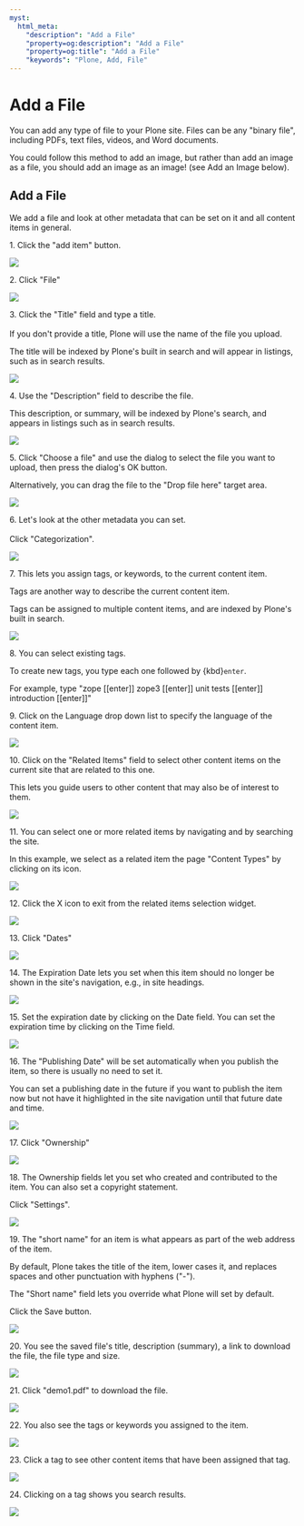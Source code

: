 ```yaml
---
myst:
  html_meta:
    "description": "Add a File"
    "property=og:description": "Add a File"
    "property=og:title": "Add a File"
    "keywords": "Plone, Add, File"
---
```


# Add a File

You can add any type of file to your Plone site. Files can be any "binary file", including PDFs, text files, videos, and Word documents. 

You could follow this method to add an image, but rather than add an image as a file, you should add an image as an image! (see Add an Image below).

## Add a File

[//]: # (#### [Made by T. Kim Nguyen with Scribe]&#40;https://scribehow.com/shared/Add_a_File__Yh-Avk1hQwatZwoP5HAGkA&#41;)
We add a file and look at other metadata that can be set on it and all content items in general.

1\. Click the "add item" button.

![](https://ajeuwbhvhr.cloudimg.io/colony-recorder.s3.amazonaws.com/files/2024-11-16/1f2c6537-df92-47ff-9640-89854e370b00/ascreenshot.jpeg?tl_px=0,0&br_px=1719,961&force_format=jpeg&q=100&width=1120.0&wat=1&wat_opacity=0.7&wat_gravity=northwest&wat_url=https://colony-recorder.s3.us-west-1.amazonaws.com/images/watermarks/FB923C_standard.png&wat_pad=20,145)


2\. Click "File"

![](https://ajeuwbhvhr.cloudimg.io/colony-recorder.s3.amazonaws.com/files/2024-11-16/31353de0-374e-4810-8587-7d91e0c49556/ascreenshot.jpeg?tl_px=0,0&br_px=1719,961&force_format=jpeg&q=100&width=1120.0&wat=1&wat_opacity=0.7&wat_gravity=northwest&wat_url=https://colony-recorder.s3.us-west-1.amazonaws.com/images/watermarks/FB923C_standard.png&wat_pad=128,141)


3\. Click the "Title" field and type a title.\
\
If you don't provide a title, Plone will use the name of the file you upload.

The title will be indexed by Plone's built in search and will appear in listings, such as in search results.

![](https://ajeuwbhvhr.cloudimg.io/colony-recorder.s3.amazonaws.com/files/2024-11-16/a1fa92dd-0365-441a-a0bb-fa4c3b89a086/ascreenshot.jpeg?tl_px=282,189&br_px=2002,1150&force_format=jpeg&q=100&width=1120.0&wat=1&wat_opacity=0.7&wat_gravity=northwest&wat_url=https://colony-recorder.s3.us-west-1.amazonaws.com/images/watermarks/FB923C_standard.png&wat_pad=524,276)


4\. Use the "Description" field to describe the file.

This description, or summary, will be indexed by Plone's search, and appears in listings such as in search results.

![](https://ajeuwbhvhr.cloudimg.io/colony-recorder.s3.amazonaws.com/files/2024-11-16/d90b3aa4-c50a-4213-a01c-87123e0c9554/ascreenshot.jpeg?tl_px=292,329&br_px=2012,1290&force_format=jpeg&q=100&width=1120.0&wat=1&wat_opacity=0.7&wat_gravity=northwest&wat_url=https://colony-recorder.s3.us-west-1.amazonaws.com/images/watermarks/FB923C_standard.png&wat_pad=524,277)


5\. Click "Choose a file" and use the dialog to select the file you want to upload, then press the dialog's OK button.

Alternatively, you can drag the file to the "Drop file here" target area.

![](https://ajeuwbhvhr.cloudimg.io/colony-recorder.s3.amazonaws.com/files/2024-11-16/b693fff4-5dff-4bb4-90cd-b168f818ddd8/ascreenshot.jpeg?tl_px=302,645&br_px=2022,1606&force_format=jpeg&q=100&width=1120.0&wat=1&wat_opacity=0.7&wat_gravity=northwest&wat_url=https://colony-recorder.s3.us-west-1.amazonaws.com/images/watermarks/FB923C_standard.png&wat_pad=524,276)


6\. Let's look at the other metadata you can set.\
\
Click "Categorization".

![](https://ajeuwbhvhr.cloudimg.io/colony-recorder.s3.amazonaws.com/files/2024-11-16/d6395de3-0730-4cff-9940-3977ca6ea673/ascreenshot.jpeg?tl_px=0,0&br_px=1719,961&force_format=jpeg&q=100&width=1120.0&wat=1&wat_opacity=0.7&wat_gravity=northwest&wat_url=https://colony-recorder.s3.us-west-1.amazonaws.com/images/watermarks/FB923C_standard.png&wat_pad=469,255)


7\. This lets you assign tags, or keywords, to the current content item. 

Tags are another way to describe the current content item.

Tags can be assigned to multiple content items, and are indexed by Plone's built in search.

![](https://ajeuwbhvhr.cloudimg.io/colony-recorder.s3.amazonaws.com/files/2024-11-16/4d7aff74-3ce2-4b6d-9c82-3a614f318287/ascreenshot.jpeg?tl_px=282,185&br_px=2002,1146&force_format=jpeg&q=100&width=1120.0&wat=1&wat_opacity=0.7&wat_gravity=northwest&wat_url=https://colony-recorder.s3.us-west-1.amazonaws.com/images/watermarks/FB923C_standard.png&wat_pad=524,277)


8\. You can select existing tags.

To create new tags, you type each one followed by {kbd}`enter`.

For example, type "zope [[enter]] zope3 [[enter]] unit tests [[enter]] introduction [[enter]]"


9\. Click on the Language drop down list to specify the language of the content item.

![](https://ajeuwbhvhr.cloudimg.io/colony-recorder.s3.amazonaws.com/files/2024-11-16/18bfba02-4562-4f5e-9453-a78512a6ad05/ascreenshot.jpeg?tl_px=334,383&br_px=2054,1344&force_format=jpeg&q=100&width=1120.0&wat=1&wat_opacity=0.7&wat_gravity=northwest&wat_url=https://colony-recorder.s3.us-west-1.amazonaws.com/images/watermarks/FB923C_standard.png&wat_pad=524,276)


10\. Click on the "Related Items" field to select other content items on the current site that are related to this one. 

This lets you guide users to other content that may also be of interest to them.

![](https://ajeuwbhvhr.cloudimg.io/colony-recorder.s3.amazonaws.com/files/2024-11-16/d42db505-b27d-4925-a521-a5b808e3249c/ascreenshot.jpeg?tl_px=304,501&br_px=2023,1462&force_format=jpeg&q=100&width=1120.0&wat=1&wat_opacity=0.7&wat_gravity=northwest&wat_url=https://colony-recorder.s3.us-west-1.amazonaws.com/images/watermarks/FB923C_standard.png&wat_pad=524,277)


11\. You can select one or more related items by navigating and by searching the site.

In this example, we select as a related item the page "Content Types" by clicking on its icon.

![](https://ajeuwbhvhr.cloudimg.io/colony-recorder.s3.amazonaws.com/files/2024-11-16/06209fcc-c929-4ca1-8b29-11f4d490b14f/ascreenshot.jpeg?tl_px=800,149&br_px=2520,1110&force_format=jpeg&q=100&width=1120.0&wat=1&wat_opacity=0.7&wat_gravity=northwest&wat_url=https://colony-recorder.s3.us-west-1.amazonaws.com/images/watermarks/FB923C_standard.png&wat_pad=612,277)


12\. Click the X icon to exit from the related items selection widget.

![](https://ajeuwbhvhr.cloudimg.io/colony-recorder.s3.amazonaws.com/files/2024-11-16/4cd278a7-beab-4bf2-aeaf-67edfab11983/ascreenshot.jpeg?tl_px=800,0&br_px=2520,961&force_format=jpeg&q=100&width=1120.0&wat=1&wat_opacity=0.7&wat_gravity=northwest&wat_url=https://colony-recorder.s3.us-west-1.amazonaws.com/images/watermarks/FB923C_standard.png&wat_pad=1026,-2)


13\. Click "Dates"

![](https://ajeuwbhvhr.cloudimg.io/colony-recorder.s3.amazonaws.com/files/2024-11-16/87435206-e2f8-4e23-912a-7ce9884c3418/ascreenshot.jpeg?tl_px=54,0&br_px=1774,961&force_format=jpeg&q=100&width=1120.0&wat=1&wat_opacity=0.7&wat_gravity=northwest&wat_url=https://colony-recorder.s3.us-west-1.amazonaws.com/images/watermarks/FB923C_standard.png&wat_pad=524,254)


14\. The Expiration Date lets you set when this item should no longer be shown in the site's navigation, e.g., in site headings.

![](https://ajeuwbhvhr.cloudimg.io/colony-recorder.s3.amazonaws.com/files/2024-11-16/2bb7a016-e74e-4886-9346-cfb20ceaaee2/ascreenshot.jpeg?tl_px=252,369&br_px=1972,1330&force_format=jpeg&q=100&width=1120.0&wat=1&wat_opacity=0.7&wat_gravity=northwest&wat_url=https://colony-recorder.s3.us-west-1.amazonaws.com/images/watermarks/FB923C_standard.png&wat_pad=524,277)


15\. Set the expiration date by clicking on the Date field. You can set the expiration time by clicking on the Time field.

![](https://ajeuwbhvhr.cloudimg.io/colony-recorder.s3.amazonaws.com/files/2024-11-16/69c8feff-e4a0-46db-aa31-3d1ca6dd13b0/ascreenshot.jpeg?tl_px=726,937&br_px=2446,1898&force_format=jpeg&q=100&width=1120.0&wat=1&wat_opacity=0.7&wat_gravity=northwest&wat_url=https://colony-recorder.s3.us-west-1.amazonaws.com/images/watermarks/FB923C_standard.png&wat_pad=524,277)


16\. The "Publishing Date" will be set automatically when you publish the item, so there is usually no need to set it.

You can set a publishing date in the future if you want to publish the item now but not have it highlighted in the site navigation until that future date and time.

![](https://ajeuwbhvhr.cloudimg.io/colony-recorder.s3.amazonaws.com/files/2024-11-16/8fb5fa19-34f0-4676-aa6c-4f978d9859f2/ascreenshot.jpeg?tl_px=0,167&br_px=1719,1128&force_format=jpeg&q=100&width=1120.0&wat=1&wat_opacity=0.7&wat_gravity=northwest&wat_url=https://colony-recorder.s3.us-west-1.amazonaws.com/images/watermarks/FB923C_standard.png&wat_pad=369,277)


17\. Click "Ownership"

![](https://ajeuwbhvhr.cloudimg.io/colony-recorder.s3.amazonaws.com/files/2024-11-16/f91383b8-58f2-40a0-8d70-ac4e4b942015/ascreenshot.jpeg?tl_px=198,0&br_px=1917,961&force_format=jpeg&q=100&width=1120.0&wat=1&wat_opacity=0.7&wat_gravity=northwest&wat_url=https://colony-recorder.s3.us-west-1.amazonaws.com/images/watermarks/FB923C_standard.png&wat_pad=524,258)


18\. The Ownership fields let you set who created and contributed to the item. You can also set a copyright statement.

Click "Settings".

![](https://ajeuwbhvhr.cloudimg.io/colony-recorder.s3.amazonaws.com/files/2024-11-16/b3830cc0-ac52-469a-b1b8-2fe84b6c43a8/ascreenshot.jpeg?tl_px=404,376&br_px=2124,1338&force_format=jpeg&q=100&width=1120.0&wat=1&wat_opacity=0.7&wat_gravity=northwest&wat_url=https://colony-recorder.s3.us-west-1.amazonaws.com/images/watermarks/FB923C_standard.png&wat_pad=530,18)


19\. The "short name" for an item is what appears as part of the web address of the item. 

By default, Plone takes the title of the item, lower cases it, and replaces spaces and other punctuation with hyphens ("-").

The "Short name" field lets you override what Plone will set by default.

Click the Save button.

![](https://ajeuwbhvhr.cloudimg.io/colony-recorder.s3.amazonaws.com/files/2024-11-16/ef537edc-9b02-4e23-af47-da2e74fbc5d1/ascreenshot.jpeg?tl_px=0,0&br_px=1719,961&force_format=jpeg&q=100&width=1120.0&wat=1&wat_opacity=0.7&wat_gravity=northwest&wat_url=https://colony-recorder.s3.us-west-1.amazonaws.com/images/watermarks/FB923C_standard.png&wat_pad=25,29)


20\. You see the saved file's title, description (summary), a link to download the file, the file type and size.

![](https://ajeuwbhvhr.cloudimg.io/colony-recorder.s3.amazonaws.com/files/2024-11-16/6ed81f99-288b-4d48-8a88-42d6d40923bb/ascreenshot.jpeg?tl_px=210,337&br_px=1929,1298&force_format=jpeg&q=100&width=1120.0&wat=1&wat_opacity=0.7&wat_gravity=northwest&wat_url=https://colony-recorder.s3.us-west-1.amazonaws.com/images/watermarks/FB923C_standard.png&wat_pad=524,276)


21\. Click "demo1.pdf" to download the file.

![](https://ajeuwbhvhr.cloudimg.io/colony-recorder.s3.amazonaws.com/files/2024-11-16/d55335a5-7dfa-45ad-9921-9fac08631e94/ascreenshot.jpeg?tl_px=0,491&br_px=1719,1452&force_format=jpeg&q=100&width=1120.0&wat=1&wat_opacity=0.7&wat_gravity=northwest&wat_url=https://colony-recorder.s3.us-west-1.amazonaws.com/images/watermarks/FB923C_standard.png&wat_pad=494,277)


22\. You also see the tags or keywords you assigned to the item.

![](https://ajeuwbhvhr.cloudimg.io/colony-recorder.s3.amazonaws.com/files/2024-11-16/a84f1832-4abe-479e-a3a3-3afb1d404c13/ascreenshot.jpeg?tl_px=78,593&br_px=1797,1554&force_format=jpeg&q=100&width=1120.0&wat=1&wat_opacity=0.7&wat_gravity=northwest&wat_url=https://colony-recorder.s3.us-west-1.amazonaws.com/images/watermarks/FB923C_standard.png&wat_pad=524,277)


23\. Click a tag to see other content items that have been assigned that tag.

![](https://ajeuwbhvhr.cloudimg.io/colony-recorder.s3.amazonaws.com/files/2024-11-16/30af899f-2297-45b2-a4e8-b15dd13b6a44/ascreenshot.jpeg?tl_px=0,525&br_px=1719,1486&force_format=jpeg&q=100&width=1120.0&wat=1&wat_opacity=0.7&wat_gravity=northwest&wat_url=https://colony-recorder.s3.us-west-1.amazonaws.com/images/watermarks/FB923C_standard.png&wat_pad=301,276)


24\. Clicking on a tag shows you search results.

![](https://ajeuwbhvhr.cloudimg.io/colony-recorder.s3.amazonaws.com/files/2024-11-16/4a862e6c-4d3a-48ad-994a-6df70092634d/ascreenshot.jpeg?tl_px=0,527&br_px=1719,1488&force_format=jpeg&q=100&width=1120.0&wat=1&wat_opacity=0.7&wat_gravity=northwest&wat_url=https://colony-recorder.s3.us-west-1.amazonaws.com/images/watermarks/FB923C_standard.png&wat_pad=225,277)

[//]: # (#### [Made with Scribe]&#40;https://scribehow.com/shared/Add_a_File__Yh-Avk1hQwatZwoP5HAGkA&#41;)


